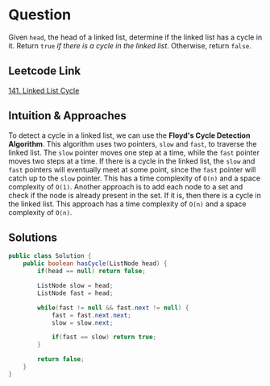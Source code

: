 # Question

Given `head`, the head of a linked list, determine if the linked list has a cycle in it. Return `true` _if there is a cycle in the linked list_. Otherwise, return `false`.

## Leetcode Link

[141. Linked List Cycle](https://leetcode.com/problems/linked-list-cycle/)

## Intuition & Approaches

To detect a cycle in a linked list, we can use the **Floyd's Cycle Detection Algorithm**. This algorithm uses two pointers, `slow` and `fast`, to traverse the linked list. The `slow` pointer moves one step at a time, while the `fast` pointer moves two steps at a time. If there is a cycle in the linked list, the `slow` and `fast` pointers will eventually meet at some point, since the `fast` pointer will catch up to the `slow` pointer. This has a time complexity of `O(n)` and a space complexity of `O(1)`. Another approach is to add each node to a set and check if the node is already present in the set. If it is, then there is a cycle in the linked list. This approach has a time complexity of `O(n)` and a space complexity of `O(n)`.

## Solutions

```java
public class Solution {
    public boolean hasCycle(ListNode head) {
        if(head == null) return false;

        ListNode slow = head;
        ListNode fast = head;

        while(fast != null && fast.next != null) {
            fast = fast.next.next;
            slow = slow.next;

            if(fast == slow) return true;
        }

        return false;
    }
}
```
